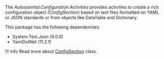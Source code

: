 The *Autossential.Configuration.Activities* provides activities to create a rich configuration object *(ConfigSection)* based on text files formatted on YAML or JSON standards or from objects like DataTable and Dictionary.

This package has the following dependencies:

- System.Text.Json (6.0.0)
- YamlDotNet (11.2.1)

!!! info
    Read more about [ConfigSection](_config-section.md) class.
